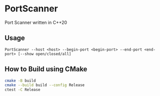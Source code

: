# PortScanner

Port Scanner written in C++20

## Usage

```
PortScanner --host <host> --begin-port <begin-port> --end-port <end-port> [--show open/closed/all]
```

## How to Build using CMake

```bash
cmake -B build
cmake --build build --config Release
ctest -C Release
```